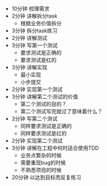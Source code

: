 - 10分钟 梳理需求
- 2分钟 讲解拆分task
    - 根据业务价值拆分
- 3分钟 拆分task练习
- 2分钟 讲解测试
- 3分钟 写第一个测试
    - 要求测试是正确的
    - 要求测试是红的
- 3分钟 讲解实现
    - 最小实现
    - 小步提交
- 2分钟 实现第一个测试
- 3分钟 讲解第二个测试的价值
    - 第二个测试的目的？
    - 第二个测试写完就过了意味着什么？
- 2分钟 写第二个测试
    - 同样要求测试是正确的
    - 同样要求测试是红的
- 2分钟 实现第二个测试
- 3分钟 讲解在工程中何时适合使用TDD
	- 业务点繁杂的时候
	- 需要重现bug的时候
	- 不熟悉项目的时候
- 20分钟 以达到目标而反复练习